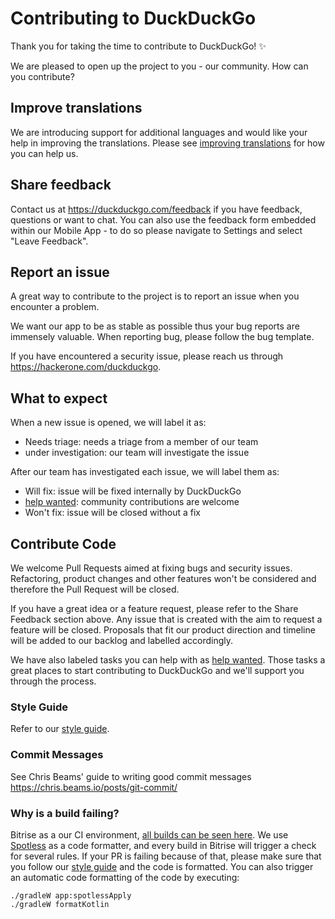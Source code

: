 # Contributing to DuckDuckGo

Thank you for taking the time to contribute to DuckDuckGo! :sparkles:

We are pleased to open up the project to you - our community. How can you contribute?

## Improve translations
We are introducing support for additional languages and would like your help in improving the translations. Please see [improving translations](TRANSLATIONS.md) for how you can help us.

## Share feedback
Contact us at https://duckduckgo.com/feedback if you have feedback, questions or want to chat. You can also use the feedback form embedded within our Mobile App - to do so please navigate to Settings and select "Leave Feedback".

## Report an issue
A great way to contribute to the project is to report an issue when you encounter a problem.

We want our app to be as stable as possible thus your bug reports are immensely valuable. When reporting bug, please follow the bug template.

If you have encountered a security issue, please reach us through https://hackerone.com/duckduckgo.

## What to expect

When a new issue is opened, we will label it as:
* Needs triage: needs a triage from a member of our team
* under investigation: our team will investigate the issue

After our team has investigated each issue, we will label them as:
* Will fix: issue will be fixed internally by DuckDuckGo
* [help wanted](https://github.com/duckduckgo/Android/issues?q=is%3Aissue+is%3Aopen+label%3A%22help+wanted%22): community contributions are welcome
* Won't fix: issue will be closed without a fix

## Contribute Code

We welcome Pull Requests aimed at fixing bugs and security issues. Refactoring, product changes and other features won't be considered and therefore the Pull Request will be closed.

If you have a great idea or a feature request, please refer to the Share Feedback section above. Any issue that is created with the aim to request a feature will be closed. Proposals that fit our product direction and timeline will be added to our backlog and labelled accordingly.

We have also labeled tasks you can help with as [help wanted](https://github.com/duckduckgo/Android/issues?q=is%3Aissue+is%3Aopen+label%3A%22help+wanted%22). Those tasks a great places to start contributing to DuckDuckGo and we'll support you through the process.

### Style Guide

Refer to our [style guide](STYLEGUIDE.md).

### Commit Messages

See Chris Beams' guide to writing good commit messages https://chris.beams.io/posts/git-commit/

### Why is a build failing?

Bitrise as a our CI environment, [all builds can be seen here](https://app.bitrise.io/app/dc22e377b9a9ccbf#/builds).
We use [Spotless](https://github.com/diffplug/spotless) as a code formatter, and every build in Bitrise will trigger a check for several rules.
If your PR is failing because of that, please make sure that you follow our [style guide](STYLEGUIDE.md) and the code is formatted.
You can also trigger an automatic code formatting of the code by executing:

```
./gradleW app:spotlessApply
./gradleW formatKotlin
```
